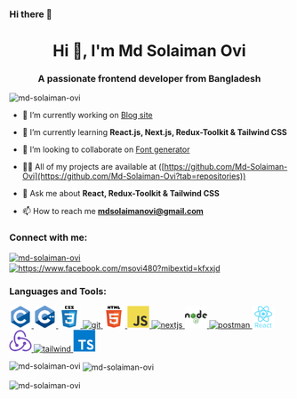### Hi there 👋
<h1 align="center">Hi 👋, I'm Md Solaiman Ovi</h1>
<h3 align="center">A passionate frontend developer from Bangladesh</h3>

<p align="left"> <img src="https://komarev.com/ghpvc/?username=md-solaiman-ovi&label=Profile%20views&color=0e75b6&style=flat" alt="md-solaiman-ovi" /> </p>



- 🔭 I’m currently working on [Blog site](https://github.com/Md-Solaiman-Ovi/blog-site)

- 🌱 I’m currently learning **React.js, Next.js, Redux-Toolkit & Tailwind CSS**

- 👯 I’m looking to collaborate on [Font generator](https://github.com/Md-Solaiman-Ovi/Font-Generator)

- 👨‍💻 All of my projects are available at ([https://github.com/Md-Solaiman-Ovi](https://github.com/Md-Solaiman-Ovi?tab=repositories))

- 💬 Ask me about **React, Redux-Toolkit & Tailwind CSS**

- 📫 How to reach me **mdsolaimanovi@gmail.com**

<h3 align="left">Connect with me:</h3>
<p align="left">
<a href="https://www.linkedin.com/in/md-solaiman-ovi-83a9b4162/" target="blank"><img align="center" src="https://raw.githubusercontent.com/rahuldkjain/github-profile-readme-generator/master/src/images/icons/Social/linked-in-alt.svg" alt="md-solaiman-ovi" height="30" width="40" /></a>
<a href="https://www.facebook.com/msovi480" target="blank"><img align="center" src="https://raw.githubusercontent.com/rahuldkjain/github-profile-readme-generator/master/src/images/icons/Social/facebook.svg" alt="https://www.facebook.com/msovi480?mibextid=kfxxjd" height="30" width="40" /></a>
</p>

<h3 align="left">Languages and Tools:</h3>
<p align="left"> <a href="https://www.cprogramming.com/" target="_blank" rel="noreferrer"> <img src="https://raw.githubusercontent.com/devicons/devicon/master/icons/c/c-original.svg" alt="c" width="40" height="40"/> </a> <a href="https://www.w3schools.com/cpp/" target="_blank" rel="noreferrer"> <img src="https://raw.githubusercontent.com/devicons/devicon/master/icons/cplusplus/cplusplus-original.svg" alt="cplusplus" width="40" height="40"/> </a> <a href="https://www.w3schools.com/css/" target="_blank" rel="noreferrer"> <img src="https://raw.githubusercontent.com/devicons/devicon/master/icons/css3/css3-original-wordmark.svg" alt="css3" width="40" height="40"/> </a> <a href="https://git-scm.com/" target="_blank" rel="noreferrer"> <img src="https://www.vectorlogo.zone/logos/git-scm/git-scm-icon.svg" alt="git" width="40" height="40"/> </a> <a href="https://www.w3.org/html/" target="_blank" rel="noreferrer"> <img src="https://raw.githubusercontent.com/devicons/devicon/master/icons/html5/html5-original-wordmark.svg" alt="html5" width="40" height="40"/> </a> <a href="https://developer.mozilla.org/en-US/docs/Web/JavaScript" target="_blank" rel="noreferrer"> <img src="https://raw.githubusercontent.com/devicons/devicon/master/icons/javascript/javascript-original.svg" alt="javascript" width="40" height="40"/> </a> <a href="https://nextjs.org/" target="_blank" rel="noreferrer"> <img src="https://cdn.worldvectorlogo.com/logos/nextjs-2.svg" alt="nextjs" width="40" height="40"/> </a> <a href="https://nodejs.org" target="_blank" rel="noreferrer"> <img src="https://raw.githubusercontent.com/devicons/devicon/master/icons/nodejs/nodejs-original-wordmark.svg" alt="nodejs" width="40" height="40"/> </a>  <a href="https://postman.com" target="_blank" rel="noreferrer"> <img src="https://www.vectorlogo.zone/logos/getpostman/getpostman-icon.svg" alt="postman" width="40" height="40"/> </a> <a href="https://reactjs.org/" target="_blank" rel="noreferrer"> <img src="https://raw.githubusercontent.com/devicons/devicon/master/icons/react/react-original-wordmark.svg" alt="react" width="40" height="40"/> </a> <a href="https://redux.js.org" target="_blank" rel="noreferrer"> <img src="https://raw.githubusercontent.com/devicons/devicon/master/icons/redux/redux-original.svg" alt="redux" width="40" height="40"/> </a> <a href="https://tailwindcss.com/" target="_blank" rel="noreferrer"> <img src="https://www.vectorlogo.zone/logos/tailwindcss/tailwindcss-icon.svg" alt="tailwind" width="40" height="40"/> </a> <a href="https://www.typescriptlang.org/" target="_blank" rel="noreferrer"> <img src="https://raw.githubusercontent.com/devicons/devicon/master/icons/typescript/typescript-original.svg" alt="typescript" width="40" height="40"/> </a> </p>

<p><img align="left" src="https://github-readme-stats.vercel.app/api/top-langs?username=md-solaiman-ovi&show_icons=true&locale=en&layout=compact" alt="md-solaiman-ovi" /></p>

<p>&nbsp;<img align="center" src="https://github-readme-stats.vercel.app/api?username=md-solaiman-ovi&show_icons=true&locale=en" alt="md-solaiman-ovi" /></p>

<p><img align="center" src="https://github-readme-streak-stats.herokuapp.com/?user=md-solaiman-ovi&" alt="md-solaiman-ovi" /></p>
